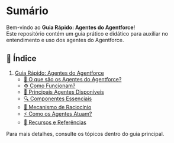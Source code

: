 # Sumário

Bem-vindo ao **Guia Rápido: Agentes do Agentforce**!  
Este repositório contém um guia prático e didático para auxiliar no entendimento e uso dos agentes do Agentforce.

## 📖 Índice

1. [Guia Rápido: Agentes do Agentforce](AgentforceAgentsQuickLook.md)
   - [📌 O que são os Agentes do Agentforce?](AgentforceAgentsQuickLook.md#-o-que-são-os-agentes-do-agentforce)
   - [⚙️ Como Funcionam?](AgentforceAgentsQuickLook.md#️-como-funcionam)
   - [🚀 Principais Agentes Disponíveis](AgentforceAgentsQuickLook.md#-principais-agentes-disponíveis)
   - [🔍 Componentes Essenciais](AgentforceAgentsQuickLook.md#-componentes-essenciais)
   - [🧠 Mecanismo de Raciocínio](AgentforceAgentsQuickLook.md#-mecanismo-de-raciocínio)
   - [⚡ Como os Agentes Atuam?](AgentforceAgentsQuickLook.md#-como-os-agentes-atuam)
   - [📌 Recursos e Referências](AgentforceAgentsQuickLook.md#-recursos-e-referências)

Para mais detalhes, consulte os tópicos dentro do guia principal. 
